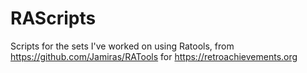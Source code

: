 # RAScripts
Scripts for the sets I've worked on using Ratools,
from https://github.com/Jamiras/RATools for https://retroachievements.org
